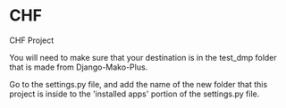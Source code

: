 # CHF
CHF Project 

You will need to make sure that your destination is in the test_dmp folder that is made from Django-Mako-Plus.

Go to the settings.py file, and add the name of the new folder that this project is inside to the 'installed apps' portion of the settings.py file.
